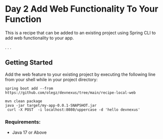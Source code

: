 # Day 2 Add Web Functionality To Your Function

This is a recipe that can be added to an existing project using Spring CLI to add web functionality to your app.

. . .
## Getting Started
Add the web feature to your existing project by executing the following line from your shell while in your project directory:
```shell
spring boot add --from  https://github.com/olegz/devnexus/tree/main/recipe-local-web

mvn clean package
java -jar target/my-app-0.0.1-SNAPSHOT.jar
 curl -X POST  -i localhost:8080/uppercase -d 'hello devnexus'

```

### Requirements:

* Java 17 or Above
